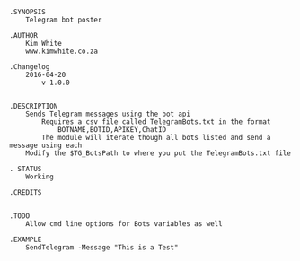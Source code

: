     .SYNOPSIS
        Telegram bot poster

    .AUTHOR
        Kim White
        www.kimwhite.co.za

    .Changelog
        2016-04-20
            v 1.0.0
            
            
    .DESCRIPTION
        Sends Telegram messages using the bot api
            Requires a csv file called TelegramBots.txt in the format
                BOTNAME,BOTID,APIKEY,ChatID
            The module will iterate though all bots listed and send a message using each
        Modify the $TG_BotsPath to where you put the TelegramBots.txt file

    . STATUS
        Working

    .CREDITS
        

    .TODO
        Allow cmd line options for Bots variables as well
   
    .EXAMPLE
        SendTelegram -Message "This is a Test"
